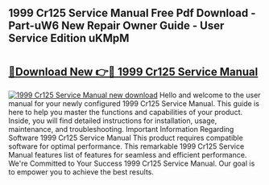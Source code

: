 ## 1999 Cr125 Service Manual Free Pdf Download - Part-uW6 New Repair Owner Guide - User Service Edition uKMpM

# <h2><a href="http://bc36424.oget.top/?id=1999+Cr125+Service+Manual">🔗Download New 👉🔴 1999 Cr125 Service Manual</a></h2>

[![1999 Cr125 Service Manual new download](https://i.imgur.com/5g1atiW.png)](http://bc36424.oget.top/?id=1999+Cr125+Service+Manual)
Hello and welcome to the user manual for your newly configured 1999 Cr125 Service Manual. This guide is here to help you master the functions and capabilities of your product. Inside, you will find detailed instructions for installation, usage, maintenance, and troubleshooting. Important Information Regarding Software 1999 Cr125 Service Manual This product requires compatible software for optimal performance. This remarkable 1999 Cr125 Service Manual features list of features for seamless and efficient performance. We're Committed to Your Success 1999 Cr125 Service Manual. Our goal is to empower you to achieve the best results.
